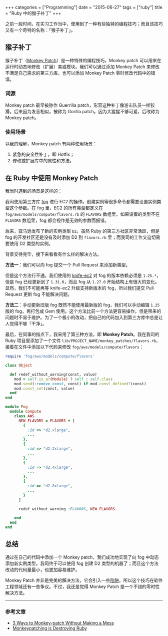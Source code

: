 +++
categories = ["Programming"]
date = "2015-06-27"
tags = ["ruby"]
title = "Ruby 中的猴子补丁"
+++

之前一段时间，在实习工作当中，使用到了一种有些独特的编程技巧；而且该技巧又有一个奇特的名称：「猴子补丁」。
<!--more-->

## 猴子补丁

猴子补丁（[Monkey Patch](https://en.wikipedia.org/wiki/Monkey_patch)）是一种特殊的编程技巧。Monkey patch 可以用来在运行时动态地修改（扩展）类或模块。我们可以通过添加 Monkey Patch 来修改不满足自己需求的第三方库，也可以添加 Monkey Patch 零时修改代码中的错误。

### 词源
Monkey patch 最早被称作 Guerrilla patch，形容这种补丁像游击队员一样狡猾。后来因为发音相似，被称为 Gorilla patch。因为大猩猩不够可爱，后改称为 Monkey patch。

### 使用场景
以我的理解，Monkey patch 有两种使用场景：

1. 紧急的安全性补丁，即 Hotfix；
2. 修改或扩展库中的属性和方法。

## 在 Ruby 中使用 Monkey Patch
我当时遇到的场景是这样的：

我司使用第三方库 [fog](http://fog.io/) 进行 EC2 的操作。创建实例等很多命令都需要设置实例类型这个参数。在 fog 里，EC2 的所有类型都定义在 `fog/aws/models/compute/flavors.rb` 的 `FLAVORS` 数组里。如果设置的类型不在 `FLAVORS` 数组里，fog 都会视作是无效的参数而报错。

后来，亚马逊发布了新的实例类型 `D2`。虽然 Ruby 的第三方社区非常活跃，但是 fog 的开发社区还是没有及时添加 D2 到 `flavors.rb` 里；而我司的工作又迫切需要使用 D2 类型的实例。

背景交待完毕，接下来看看有什么样的解决方法。

**方法一**：我们可以向 fog 提交一个 Pull Request 来添加新类型。

但是这个方法行不通。我们使用的 [knife-ec2](https://github.com/chef/knife-ec2) 对 fog 的版本依赖必须是 `1.25.*`，但是 fog 已经更新到了 `1.31.0`，而且 fog 从 `1.27.0` 开始结构上有很大的变化。显然，我们不可能再等 knife-ec2 升级支持新版本的 fog，所以我们提交 Pull Request 更新 fog 不能解决问题。

**方法二**：手动更新旧版 fog
既然不能使用最新版的 fog，我们可以手动编辑 `1.25` 版的 fog，再打包成 Gem 使用。这个方法比前一个方法更容易操作，但是带来的问题时不易于维护。为了一个极小的改动，把自己的代码加入到第三方库中总是让人觉得不够「干净」。

最后，在同事的指点下，我采用了第三种方法，即 **Monkey Patch**。我在我司的 Ruby 项目里添加了一个文件 `lib/PROJECT_NAME/monkey_patches/flavors.rb`，接着在文件中添加以下代码来修改 `fog/aws/models/compute/flavors`：

```ruby
require 'fog/aws/models/compute/flavors'

class Object

  def redef_without_warning(const, value)
    mod = self.is_a?(Module) ? self : self.class
    mod.send(:remove_const, const) if mod.const_defined?(const)
    mod.const_set(const, value)
  end
end

module Fog
  module Compute
    class AWS
      NEW_FLAVORS = FLAVORS + [
        {
          :id => "d2.xlarge",
          ...
        },
        {
          :id => "d2.2xlarge",
          ...
        },
        {
          :id => "d2.4xlarge",
          ...
        },
        {
          :id => "d2.8xlarge",
          ...
        }
      ]

      redef_without_warning :FLAVORS, NEW_FLAVORS

    end
  end
end
```

## 总结
通过在自己的代码中添加一个 Monkey patch，我们成功地实现了向 fog 中动态添加新实例类型。我司终于可以使用 fog 创建 D2 类型的机器了；而且这个方法改动的代码量最小，也更加容易维护。

Monkey Patch 并非是完美的解决方法，它会引入一些[陷阱](https://en.wikipedia.org/wiki/Monkey_patch#Pitfalls)。所以这个技巧在软件工程领域还有一些争议。不过，我还是觉得 Monkey Patch 是一个不错的零时性解决方法。

---
### 参考文章

* [3 Ways to Monkey-patch Without Making a Mess](http://www.justinweiss.com/blog/2015/01/20/3-ways-to-monkey-patch-without-making-a-mess/)
* [Monkeypatching is Destroying Ruby](http://devblog.avdi.org/2008/02/23/why-monkeypatching-is-destroying-ruby/)
